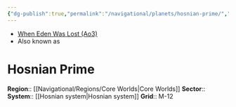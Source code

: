 ```yaml
---
{"dg-publish":true,"permalink":"/navigational/planets/hosnian-prime/","tags":["map","planet","core","unfinished"],"noteIcon":"saber1"}
---
```


- [When Eden Was Lost (Ao3)](https://archiveofourown.org/works/19334440/chapters/45992584)
- Also known as
# Hosnian Prime

**Region**::  [[Navigational/Regions/Core Worlds\|Core Worlds]]
**Sector**::  
**System**::  [[Hosnian system\|Hosnian system]]
**Grid**::  M-12